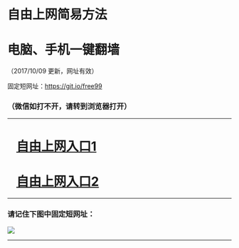 ﻿# 自由上网简易方法

# 电脑、手机一键翻墙

（2017/10/09 更新，网址有效）

固定短网址：https://git.io/free99

### （微信如打不开，请转到浏览器打开）


***





# &nbsp;&nbsp; <a href="http://ft1400311305.fwq-tz-1001.info/fwqtz01.html?t=100900119511 " target="_blank">自由上网入口1</a>
# &nbsp;&nbsp; <a href="http://ft1574216490.fwq-tz-1002.info/fwqtz02.html?t=10090012955 " target="_blank">自由上网入口2</a>
***

### 请记住下图中固定短网址：

<img src="https://s3-us-west-2.amazonaws.com/fwq-1001/yjfq-20170905okok.png" /> 


***


